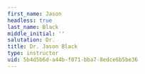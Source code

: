 ```yaml
---
first_name: Jason
headless: true
last_name: Black
middle_initial: ''
salutation: Dr.
title: Dr. Jason Black
type: instructor
uid: 5b4d5b6d-a44b-f071-bba7-8edce6b5be36
---
```

